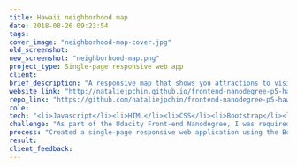 ```yaml
---
title: Hawaii neighborhood map
date: 2018-08-26 09:23:54
tags:
cover_image: "neighborhood-map-cover.jpg"
old_screenshot:
new_screenshot: "neighborhood-map.png"
project_type: Single-page responsive web app
client:
brief_description: "A responsive map that shows you attractions to visit around Honolulu, Hawaii. On the sidebar, there is a list of the locations that can be clicked on and also filtered to show certain attractions."
website_link: "http://nataliejpchin.github.io/frontend-nanodegree-p5-hawaii-neighborhood-map"
repo_link: "https://github.com/nataliejpchin/frontend-nanodegree-p5-hawaii-neighborhood-map"
role:
tech: "<li>Javascript</li><li>HTML</li><li>CSS</li><li>Bootstrap</li><li>KnockoutJS</li><li>Google Maps API</li><li>Wikipedia API</li><li>JSON</li><li>AJAX</li>"
challenge: "As part of the Udacity Front-end Nanodegree, I was required to build a neighbourhood map single-page application using KnockoutJS MVC framework and information sourced from various APIs such as the Google Maps and Wikipedia APIs."
process: "Created a single-page responsive web application using the Bootstrap and Knockout MVC Framework. API calls are made to Google Maps and Wikipedia APIs. When the data is successfully returned, the map is created on the canvas with the location pins and the JSONP from Wikipedia is parsed and the info displayed to the user. Users can then search all included landmarks and, when selected, additional information about a landmark is displayed."
result: 
client_feedback:
---
```


